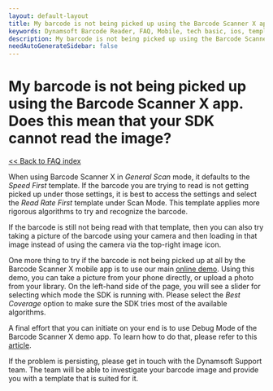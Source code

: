 ```yaml
---
layout: default-layout
title: My barcode is not being picked up using the Barcode Scanner X app. Does this mean that your SDK cannot read the image?
keywords: Dynamsoft Barcode Reader, FAQ, Mobile, tech basic, ios, template, driver license, settings
description: My barcode is not being picked up using the Barcode Scanner X app. Does this mean that your SDK cannot read the image?
needAutoGenerateSidebar: false
---
```


# My barcode is not being picked up using the Barcode Scanner X app. Does this mean that your SDK cannot read the image?

[<< Back to FAQ index](index.md)

When using Barcode Scanner X in *General Scan* mode, it defaults to the *Speed First* template. If the barcode you are trying to read is not getting picked up under those settings, it is best to access the settings and select the *Read Rate First* template under Scan Mode. This template applies more rigorous algorithms to try and recognize the barcode. 

If the barcode is still not being read with that template, then you can also try taking a picture of the barcode using your camera and then loading in that image instead of using the camera via the top-right image icon.

One more thing to try if the barcode is not being picked up at all by the Barcode Scanner X mobile app is to use our main [online demo](https://demo.dynamsoft.com/barcode-reader/). Using this demo, you can take a picture from your phone directly, or upload a photo from your library. On the left-hand side of the page, you will see a slider for selecting which mode the SDK is running with. Please select the *Best Coverage* option to make sure the SDK tries most of the available algorithms.

A final effort that you can initiate on your end is to use Debug Mode of the Barcode Scanner X demo app. To learn how to do that, please refer to this [article](debug-mode-barcodescannerx.md).

If the problem is persisting, please get in touch with the Dynamsoft Support team. The team will be able to investigate your barcode image and provide you with a template that is suited for it.
